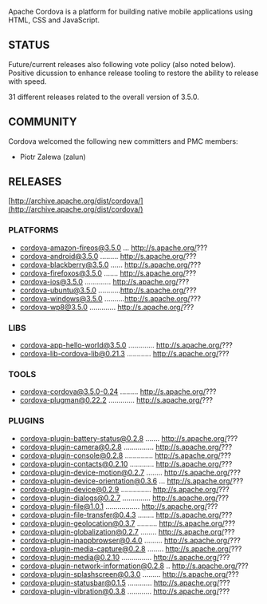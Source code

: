 Apache Cordova is a platform for building native mobile applications using HTML, CSS and JavaScript.

## STATUS

Future/current releases also following vote policy (also noted below). Positive dicussion to enhance release tooling to restore the ability to release with speed.

31 different releases related to the overall version of 3.5.0.

## COMMUNITY

Cordova welcomed the following new committers and PMC members:

- Piotr Zalewa (zalun)

## RELEASES

[http://archive.apache.org/dist/cordova/](http://archive.apache.org/dist/cordova/)

### PLATFORMS
  
- cordova-amazon-fireos@3.5.0 ... http://s.apache.org/???
- cordova-android@3.5.0 ......... http://s.apache.org/???
- cordova-blackberry@3.5.0 ...... http://s.apache.org/???
- cordova-firefoxos@3.5.0 ....... http://s.apache.org/???
- cordova-ios@3.5.0 ............. http://s.apache.org/???
- cordova-ubuntu@3.5.0 ...........http://s.apache.org/???
- cordova-windows@3.5.0 ..........http://s.apache.org/???
- cordova-wp8@3.5.0 ............. http://s.apache.org/???

### LIBS

- cordova-app-hello-world@3.5.0 ............. http://s.apache.org/???
- cordova-lib-cordova-lib@0.21.3 ............ http://s.apache.org/???
  
### TOOLS

- cordova-cordova@3.5.0-0.24 ......... http://s.apache.org/???
- cordova-plugman@0.22.2 ............. http://s.apache.org/???

### PLUGINS

- cordova-plugin-battery-status@0.2.8 ....... http://s.apache.org/???
- cordova-plugin-camera@0.2.8 ............... http://s.apache.org/???
- cordova-plugin-console@0.2.8 .............. http://s.apache.org/???
- cordova-plugin-contacts@0.2.10 ............ http://s.apache.org/???
- cordova-plugin-device-motion@0.2.7 ........ http://s.apache.org/???
- cordova-plugin-device-orientation@0.3.6 ... http://s.apache.org/???
- cordova-plugin-device@0.2.9 ............... http://s.apache.org/???
- cordova-plugin-dialogs@0.2.7 .............. http://s.apache.org/???
- cordova-plugin-file@1.0.1 ................. http://s.apache.org/???
- cordova-plugin-file-transfer@0.4.3 ........ http://s.apache.org/???
- cordova-plugin-geolocation@0.3.7 .......... http://s.apache.org/???
- cordova-plugin-globalization@0.2.7 ........ http://s.apache.org/???
- cordova-plugin-inappbrowser@0.4.0 ......... http://s.apache.org/???
- cordova-plugin-media-capture@0.2.8 ........ http://s.apache.org/???
- cordova-plugin-media@0.2.10 ............... http://s.apache.org/???
- cordova-plugin-network-information@0.2.8 .. http://s.apache.org/???
- cordova-plugin-splashscreen@0.3.0 ......... http://s.apache.org/???
- cordova-plugin-statusbar@0.1.5 ............ http://s.apache.org/???
- cordova-plugin-vibration@0.3.8 ............ http://s.apache.org/???

